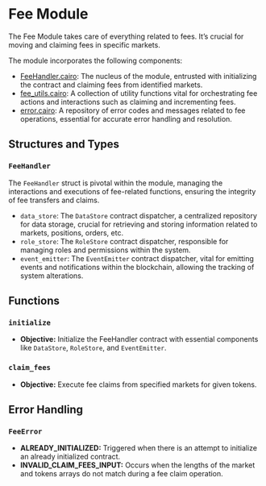 # Fee Module

The Fee Module takes care of everything related to fees. It’s crucial for moving and claiming fees in specific markets.

The module incorporates the following components:
- [FeeHandler.cairo](https://github.com/keep-starknet-strange/satoru/blob/main/src/fee/fee_handler.cairo): The nucleus of the module, entrusted with initializing the contract and claiming fees from identified markets.
- [fee_utils.cairo](https://github.com/keep-starknet-strange/satoru/blob/main/src/fee/fee_utils.cairo): A collection of utility functions vital for orchestrating fee actions and interactions such as claiming and incrementing fees.
- [error.cairo](https://github.com/keep-starknet-strange/satoru/blob/main/src/fee/error.cairo): A repository of error codes and messages related to fee operations, essential for accurate error handling and resolution.

## Structures and Types

### `FeeHandler`

The `FeeHandler` struct is pivotal within the module, managing the interactions and executions of fee-related functions, ensuring the integrity of fee transfers and claims.

- `data_store`: The `DataStore` contract dispatcher, a centralized repository for data storage, crucial for retrieving and storing information related to markets, positions, orders, etc.
- `role_store`: The `RoleStore` contract dispatcher, responsible for managing roles and permissions within the system.
- `event_emitter`: The `EventEmitter` contract dispatcher, vital for emitting events and notifications within the blockchain, allowing the tracking of system alterations.

## Functions

### `initialize`
- **Objective:** Initialize the FeeHandler contract with essential components like `DataStore`, `RoleStore`, and `EventEmitter`.

### `claim_fees`
- **Objective:** Execute fee claims from specified markets for given tokens.

## Error Handling
### `FeeError`
- **ALREADY_INITIALIZED:** Triggered when there is an attempt to initialize an already initialized contract.
- **INVALID_CLAIM_FEES_INPUT:** Occurs when the lengths of the market and tokens arrays do not match during a fee claim operation.